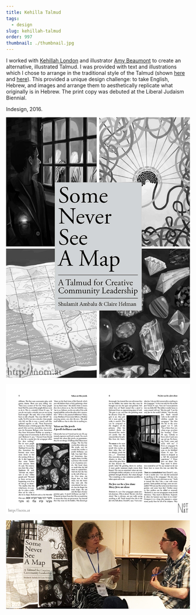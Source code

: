 ```yaml
---
title: Kehilla Talmud
tags:
  - design
slug: kehillah-talmud
order: 997
thumbnail: ./thumbnail.jpg
---
```

I worked with [Kehillah London](http://kehillah.org.uk/) and illustrator [Amy Beaumont](http://morbidlemon.co.uk/) to create an alternative, illustrated Talmud. I was provided with text and illustrations which I chose to arrange in the traditional style of the Talmud (shown [here](http://murals.wbtla.org/uploads/2/4/7/9/24790045/786846_orig.jpg) and [here](https://upload.wikimedia.org/wikipedia/commons/f/f2/First_page_of_the_first_tractate_of_the_Talmud_(Daf_Beis_of_Maseches_Brachos).jpg)). This provided a unique design challenge: to take English, Hebrew, and images and arrange them to aesthetically replicate what originally is in Hebrew. The print copy was debuted at the Liberal Judaism Biennial.

Indesign, 2016.

![](talmud1.jpg)

![](talmud2.jpg)

![](talmud3.jpg)

